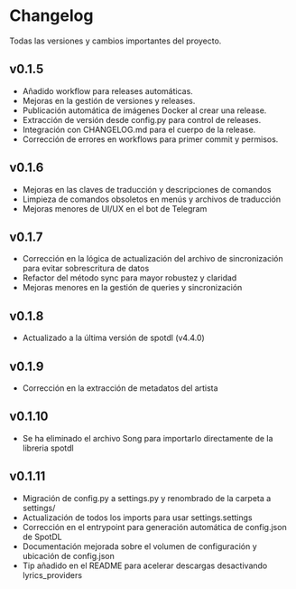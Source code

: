 # Changelog

Todas las versiones y cambios importantes del proyecto.

## v0.1.5
- Añadido workflow para releases automáticas.
- Mejoras en la gestión de versiones y releases.
- Publicación automática de imágenes Docker al crear una release.
- Extracción de versión desde config.py para control de releases.
- Integración con CHANGELOG.md para el cuerpo de la release.
- Corrección de errores en workflows para primer commit y permisos.

## v0.1.6
- Mejoras en las claves de traducción y descripciones de comandos
- Limpieza de comandos obsoletos en menús y archivos de traducción
- Mejoras menores de UI/UX en el bot de Telegram

## v0.1.7
- Corrección en la lógica de actualización del archivo de sincronización para evitar sobrescritura de datos
- Refactor del método sync para mayor robustez y claridad
- Mejoras menores en la gestión de queries y sincronización

## v0.1.8
- Actualizado a la última versión de spotdl (v4.4.0)

## v0.1.9
- Corrección en la extracción de metadatos del artista

## v0.1.10
- Se ha eliminado el archivo Song para importarlo directamente de la libreria spotdl

## v0.1.11
- Migración de config.py a settings.py y renombrado de la carpeta a settings/
- Actualización de todos los imports para usar settings.settings
- Corrección en el entrypoint para generación automática de config.json de SpotDL
- Documentación mejorada sobre el volumen de configuración y ubicación de config.json
- Tip añadido en el README para acelerar descargas desactivando lyrics_providers

